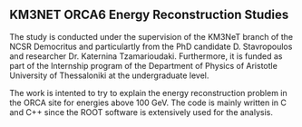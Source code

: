 ## KM3NET ORCA6 Energy Reconstruction Studies

The study is conducted under the supervision of the KM3NeT branch of the NCSR Democritus and particulartly from the PhD candidate D. Stavropoulos and researcher Dr. Katernina Tzamarioudaki. Furthermore, it is funded as part of the Internship program of the Department of Physics of Aristotle University of Thessaloniki at the undergraduate level.

The work is intented to try to explain the energy reconstruction problem in the ORCA site for energies above 100 GeV. The code is mainly written in C and C++ since the ROOT software is extensively used for the analysis.
